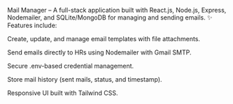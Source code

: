 Mail Manager – A full-stack application built with React.js, Node.js, Express, Nodemailer, and SQLite/MongoDB for managing and sending emails. 
✨ Features include:

Create, update, and manage email templates with file attachments.

Send emails directly to HRs using Nodemailer with Gmail SMTP.

Secure .env-based credential management.

Store mail history (sent mails, status, and timestamp).

Responsive UI built with Tailwind CSS.
